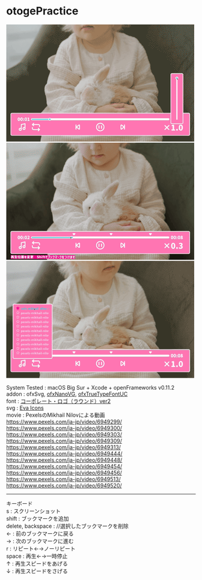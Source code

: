 # otogePractice
![](https://github.com/yuyurigi/otogePractice/blob/main/210818_0.gif)  
![](https://github.com/yuyurigi/otogePractice/blob/main/210818_1.gif)  
![](https://github.com/yuyurigi/otogePractice/blob/main/210818_2.gif)  
  
System Tested : macOS Big Sur + Xcode + openFrameworks v0.11.2  
addon : ofxSvg, [ofxNanoVG](https://github.com/satoruhiga/ofxNanoVG), [ofxTrueTypeFontUC](https://github.com/hironishihara/ofxTrueTypeFontUC)  
font : [コーポレート・ロゴ（ラウンド）ver2](https://logotype.jp/font-corpmaru.html)  
svg : [Eva Icons](https://akveo.github.io/eva-icons/#/)  
movie : PexelsのMikhail Nilovによる動画  
https://www.pexels.com/ja-jp/video/6949299/  
https://www.pexels.com/ja-jp/video/6949300/  
https://www.pexels.com/ja-jp/video/6949303/  
https://www.pexels.com/ja-jp/video/6949309/  
https://www.pexels.com/ja-jp/video/6949313/  
https://www.pexels.com/ja-jp/video/6949444/  
https://www.pexels.com/ja-jp/video/6949448/  
https://www.pexels.com/ja-jp/video/6949454/  
https://www.pexels.com/ja-jp/video/6949456/  
https://www.pexels.com/ja-jp/video/6949513/  
https://www.pexels.com/ja-jp/video/6949520/  
  
------------------------------------------------------------------------------------------
  
キーボード  
s : スクリーンショット  
shift : ブックマークを追加  
delete, backspace : //選択したブックマークを削除  
← : 前のブックマークに戻る  
→ : 次のブックマークに進む  
r : リピート←→ノーリピート  
space : 再生←→一時停止  
↑ : 再生スピードをあげる  
↓ : 再生スピードをさげる
